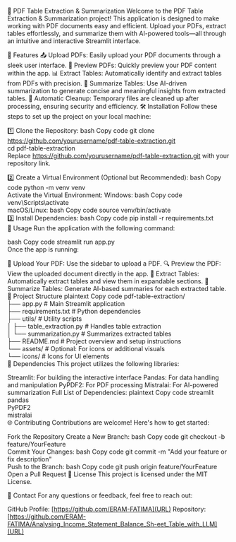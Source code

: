 📝 PDF Table Extraction & Summarization
Welcome to the PDF Table Extraction & Summarization project! This application is designed to make working with PDF documents easy and efficient. Upload your PDFs, extract tables effortlessly, and summarize them with AI-powered tools—all through an intuitive and interactive Streamlit interface.

🌟 Features
📤 Upload PDFs: Easily upload your PDF documents through a sleek user interface.
👀 Preview PDFs: Quickly preview your PDF content within the app.
📊 Extract Tables: Automatically identify and extract tables from PDFs with precision.
📝 Summarize Tables: Use AI-driven summarization to generate concise and meaningful insights from extracted tables.
🧹 Automatic Cleanup: Temporary files are cleaned up after processing, ensuring security and efficiency.
🛠️ Installation
Follow these steps to set up the project on your local machine:

1️⃣ Clone the Repository:
bash
Copy code
git clone https://github.com/yourusername/pdf-table-extraction.git  
cd pdf-table-extraction  
Replace https://github.com/yourusername/pdf-table-extraction.git with your repository link.

2️⃣ Create a Virtual Environment (Optional but Recommended):
bash
Copy code
python -m venv venv  
Activate the Virtual Environment:
Windows:
bash
Copy code
venv\Scripts\activate  
macOS/Linux:
bash
Copy code
source venv/bin/activate  
3️⃣ Install Dependencies:
bash
Copy code
pip install -r requirements.txt  
🚀 Usage
Run the application with the following command:

bash
Copy code
streamlit run app.py  
Once the app is running:

📂 Upload Your PDF: Use the sidebar to upload a PDF.
🔍 Preview the PDF: View the uploaded document directly in the app.
📑 Extract Tables: Automatically extract tables and view them in expandable sections.
📝 Summarize Tables: Generate AI-based summaries for each extracted table.
📁 Project Structure
plaintext
Copy code
pdf-table-extraction/  
├── app.py              # Main Streamlit application  
├── requirements.txt    # Python dependencies  
├── utils/              # Utility scripts  
│   ├── table_extraction.py    # Handles table extraction  
│   └── summarization.py       # Summarizes extracted tables  
├── README.md           # Project overview and setup instructions  
└── assets/             # Optional: For icons or additional visuals  
    └── icons/          # Icons for UI elements  
🧰 Dependencies
This project utilizes the following libraries:

Streamlit: For building the interactive interface
Pandas: For data handling and manipulation
PyPDF2: For PDF processing
Mistralai: For AI-powered summarization
Full List of Dependencies:
plaintext
Copy code
streamlit  
pandas  
PyPDF2  
mistralai  
🌐 Contributing
Contributions are welcome! Here's how to get started:

Fork the Repository
Create a New Branch:
bash
Copy code
git checkout -b feature/YourFeature  
Commit Your Changes:
bash
Copy code
git commit -m "Add your feature or fix description"  
Push to the Branch:
bash
Copy code
git push origin feature/YourFeature  
Open a Pull Request
📝 License
This project is licensed under the MIT License.

📧 Contact
For any questions or feedback, feel free to reach out:

GitHub Profile: [https://github.com/ERAM-FATIMA](URL)
Repository: [https://github.com/ERAM-FATIMA/Analysing_Income_Statement_Balance_Sh-eet_Table_with_LLM](URL)
